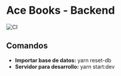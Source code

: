 # Ace Books - Backend

![CI](https://github.com/AstroCorp/Ace-Books-Backend/workflows/CI/badge.svg)

## Comandos

- **Importar base de datos:** yarn reset-db
- **Servidor para desarrollo:** yarn start:dev
